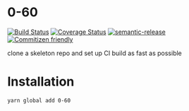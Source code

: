 # 0-60

[![Build Status](https://travis-ci.org/jedwards1211/0-60.svg?branch=master)](https://travis-ci.org/jedwards1211/0-60)
[![Coverage Status](https://codecov.io/gh/jedwards1211/0-60/branch/master/graph/badge.svg)](https://codecov.io/gh/jedwards1211/0-60)
[![semantic-release](https://img.shields.io/badge/%20%20%F0%9F%93%A6%F0%9F%9A%80-semantic--release-e10079.svg)](https://github.com/semantic-release/semantic-release)
[![Commitizen friendly](https://img.shields.io/badge/commitizen-friendly-brightgreen.svg)](http://commitizen.github.io/cz-cli/)

clone a skeleton repo and set up CI build as fast as possible

# Installation

```sh
yarn global add 0-60
```
